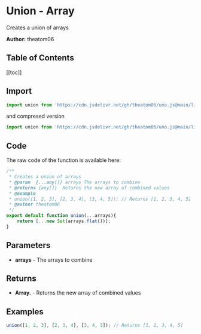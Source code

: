 # Union - Array
Creates a union of arrays

**Author:** theatom06

## Table of Contents
[[toc]]

## Import 

```js
import union from 'https://cdn.jsdelivr.net/gh/theatom06/uno.js@main/lib/array/union.js';
```
and compresed version
```js
import union from 'https://cdn.jsdelivr.net/gh/theatom06/uno.js@main/lib/array/union.min.js';
```

## Code
The raw code of the function is available here:
```js
/**
 * Creates a union of arrays
 * @param  {...any[]} arrays The arrays to combine
 * @returns {any[]}  Returns the new array of combined values
 * @example
 * union([1, 2, 3], [2, 3, 4], [3, 4, 5]); // Returns [1, 2, 3, 4, 5]
 * @author theatom06
 */
export default function union(...arrays){
    return [...new Set(arrays.flat())];
}
```

## Parameters
* **arrays** - The arrays to combine


## Returns
* **Array.<any>** - Returns the new array of combined values


## Examples
```js
union([1, 2, 3], [2, 3, 4], [3, 4, 5]); // Returns [1, 2, 3, 4, 5]

```